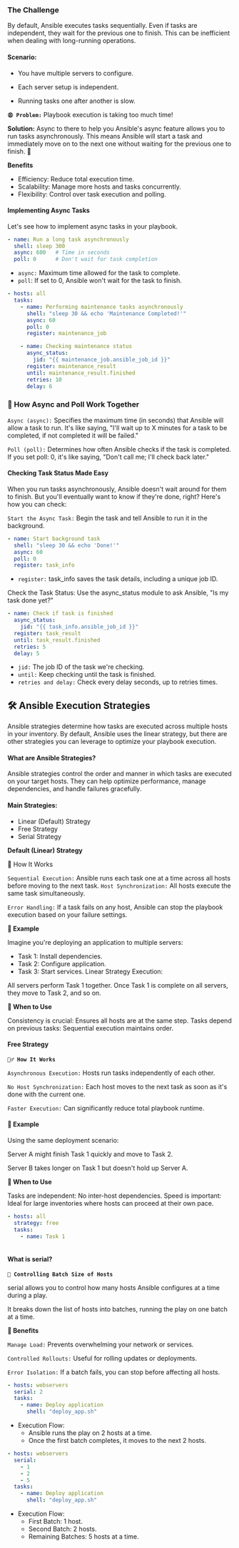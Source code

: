 ### The Challenge
By default, Ansible executes tasks sequentially. Even if tasks are independent, they wait for the previous one to finish. This can be inefficient when dealing with long-running operations.

#### Scenario:

- You have multiple servers to configure.

- Each server setup is independent.

- Running tasks one after another is slow.

**`😩 Problem:`** Playbook execution is taking too much time!

**Solution:** Async to there to help you
Ansible's async feature allows you to run tasks asynchronously. This means Ansible will start a task and immediately move on to the next one without waiting for the previous one to finish. 🎉

**Benefits**
- Efficiency: Reduce total execution time.
- Scalability: Manage more hosts and tasks concurrently.
- Flexibility: Control over task execution and polling.

#### Implementing Async Tasks

Let's see how to implement async tasks in your playbook.

```yaml
- name: Run a long task asynchronously
  shell: sleep 300
  async: 600   # Time in seconds
  poll: 0      # Don't wait for task completion
```
- `async:` Maximum time allowed for the task to complete.
- `poll`: If set to 0, Ansible won't wait for the task to finish.

```yaml
- hosts: all
  tasks:
    - name: Performing maintenance tasks asynchronously
      shell: "sleep 30 && echo 'Maintenance Completed!'"
      async: 60
      poll: 0
      register: maintenance_job

    - name: Checking maintenance status
      async_status:
        jid: "{{ maintenance_job.ansible_job_id }}"
      register: maintenance_result
      until: maintenance_result.finished
      retries: 10
      delay: 6
```


### 🔄 How Async and Poll Work Together
`Async (async):` Specifies the maximum time (in seconds) that Ansible will allow a task to run. It's like saying, "I'll wait up to X minutes for a task to be completed, if not completed it will be failed."

`Poll (poll):` Determines how often Ansible checks if the task is completed. If you set poll: 0, it's like saying, "Don't call me; I'll check back later."

#### Checking Task Status Made Easy
When you run tasks asynchronously, Ansible doesn't wait around for them to finish. But you'll eventually want to know if they're done, right? Here's how you can check:


`Start the Async Task:` Begin the task and tell Ansible to run it in the background.

```yaml
- name: Start background task
  shell: "sleep 30 && echo 'Done!'"
  async: 60
  poll: 0
  register: task_info
```  
- `register:` task_info saves the task details, including a unique job ID.

Check the Task Status: Use the async_status module to ask Ansible, "Is my task done yet?"

```yaml
- name: Check if task is finished
  async_status:
    jid: "{{ task_info.ansible_job_id }}"
  register: task_result
  until: task_result.finished
  retries: 5
  delay: 5
```
- `jid:` The job ID of the task we're checking.
-  `until:` Keep checking until the task is finished.
- `retries and delay:` Check every delay seconds, up to retries times.

## 🛠️ Ansible Execution Strategies
Ansible strategies determine how tasks are executed across multiple hosts in your inventory. By default, Ansible uses the linear strategy, but there are other strategies you can leverage to optimize your playbook execution.

#### What are Ansible Strategies?
Ansible strategies control the order and manner in which tasks are executed on your target hosts. They can help optimize performance, manage dependencies, and handle failures gracefully.

#### Main Strategies:

- Linear (Default) Strategy
- Free Strategy
- Serial Strategy

**Default (Linear) Strategy**

🔄 How It Works

`Sequential Execution:` Ansible runs each task one at a time across all hosts before moving to the next task.
`Host Synchronization:` All hosts execute the same task simultaneously.

`Error Handling:` If a task fails on any host, Ansible can stop the playbook execution based on your failure settings.

**📝 Example**

Imagine you're deploying an application to multiple servers:

- Task 1: Install dependencies.
- Task 2: Configure application.
- Task 3: Start services.
Linear Strategy Execution:

All servers perform Task 1 together.
Once Task 1 is complete on all servers, they move to Task 2, and so on.

**🎯 When to Use**

Consistency is crucial: Ensures all hosts are at the same step.
Tasks depend on previous tasks: Sequential execution maintains order.

#### Free Strategy

**`🏃‍♂️ How It Works`**

`Asynchronous Execution:` Hosts run tasks independently of each other.

`No Host Synchronization:` Each host moves to the next task as soon as it's done with the current one.

`Faster Execution:` Can significantly reduce total playbook runtime.

#### 📝 Example
Using the same deployment scenario:

Server A might finish Task 1 quickly and move to Task 2.

Server B takes longer on Task 1 but doesn't hold up Server A.

**🎯 When to Use**

Tasks are independent: No inter-host dependencies.
Speed is important: Ideal for large inventories where hosts can proceed at their own pace.

```yaml
- hosts: all
  strategy: free
  tasks:
    - name: Task 1
      
```

#### What is serial?

**`🔢 Controlling Batch Size of Hosts`**

serial allows you to control how many hosts Ansible configures at a time during a play.

It breaks down the list of hosts into batches, running the play on one batch at a time.

**🎯 Benefits**

`Manage Load:` Prevents overwhelming your network or services.

`Controlled Rollouts:` Useful for rolling updates or deployments.

`Error Isolation:` If a batch fails, you can stop before affecting all hosts.

```yaml
- hosts: webservers
  serial: 2
  tasks:
    - name: Deploy application
      shell: "deploy_app.sh"
```
- Execution Flow:
  - Ansible runs the play on 2 hosts at a time.
  - Once the first batch completes, it moves to the next 2 hosts.


```yaml
- hosts: webservers
  serial:
    - 1
    - 2
    - 5
  tasks:
    - name: Deploy application
      shell: "deploy_app.sh"
```

- Execution Flow:
  -  First Batch: 1 host.
  - Second Batch: 2 hosts.
  - Remaining Batches: 5 hosts at a time.
